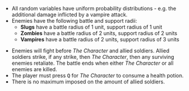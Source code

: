* All random variables have uniform probability distributions - e.g. the additional damage inflicted by a vampire attack.
* Enemies have the following battle and support radii:
    * **Slugs** have a battle radius of 1 unit, support radius of 1 unit
    * **Zombies** have a battle radius of 2 units, support radius of 2 units
    * **Vampires** have a battle radius of 2 units, support radius of 3 units

[idea]: # (The size of each 'unit' scaled with the size of the world )
* Enemies will fight before *The Character* and allied soldiers. Allied soldiers strike, if any strike, then *The Character*, then any surviving enemies retaliate. The battle ends when either *The Character* or all enemies are killed.
* The player must press <kbd>Q</kbd> for *The Character* to consume a health potion.
* There is no maximum imposed on the amount of allied soldiers. 
<!-- TODO: 
Provide damage values/functions for:
* Unarmed
* Sword
* Stake (regular and Vampire)

How much HEALTH does a HEALTH POTION restore?

What is the speed, damage and health of an allied soldier? If the allied soldiers are WITH The Character, then they must be the same speed.

What is the speed, damage and health of The Character?



What behaviour does "provides defence" and "defends against enemy attacks" have for Armour and Shields/Helmets specifically?
* Damage reduction function?
* "Reduced by a scalar value" - does this mean 0.5x damage, for instance?
* How do these pieces interact? If its a scalar reduction, then does that mean a 20% reduction and 30% reduction simply becomes: 1 - (1 - 0.2)*(1 - 0.3) = 44% reduction

What are the SELLING and BUYING prices (with gold) of:
* Weapons: Sword, Stake, Staff
* Protection: Armour, Shield, Helmet, Health potion

What is the HEALTH and (base) DAMAGE and SPEED of:
* Zombies
* Vampires
* Slugs

What is the probability of a critical bite (additional attack) from a vampire?

What is the probability of a critical bite (turns allied solider into zombie) from a zombie?

What is the probability of a trance (turns enemy into allied soldier)?

HARD PART:

How are items/gold/cards/experience given out when an enemy is defeated?
How are items/gold/experience given out when a card is destroyed?
How are gold/cards/experience given out when an item is destroyed?


What is the min/max values of these uniformly-distributed random variables:
* Length of a trance - OR is this a function of the type of enemy converted
* Additional attack damage from vampire
* Gold/experience received (from card destroyed) - AND/OR is this a function of the type of card destroyed
* Gold/experience received (from item destroyed due to too many) - AND/OR is this a function of the type of item destroyed
* Gold/experience received (from defeating enemies) ? - AND/OR is this a function of the type of enemy defeated

One way: Each item/card gets its own independent dice-roll-like event/trial where, in theory, either no items/cards can be received or one of each (unlikely). The recieving gold/experience at all is treated the same. In this case:
* What are the PROBABILITIES of each occuring
* Is there a max on how many types we can recieve? e.g. End payout trials after 3 YESs
* Does this mean we cannot get multiples of the same item/card? Or can we add a random variable multiplier OR repeated trials.

-->

